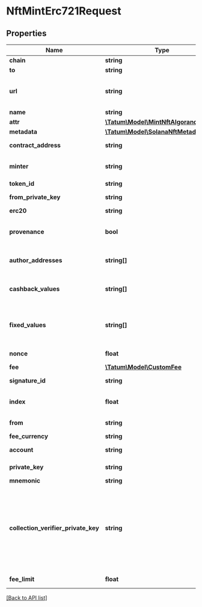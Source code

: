 # NftMintErc721Request

## Properties

Name | Type | Description | Notes
------------ | ------------- | ------------- | -------------
**chain** | **string** | The blockchain to work with |
**to** | **string** | The blockchain address to send the NFT to |
**url** | **string** | The URL pointing to the NFT metadata; for more information, see &lt;a href&#x3D;\&quot;https://eips.ethereum.org/EIPS/eip-721#specification\&quot; target&#x3D;\&quot;_blank\&quot;&gt;EIP-721&lt;/a&gt; |
**name** | **string** | The name of the NFT |
**attr** | [**\Tatum\Model\MintNftAlgorandAttr**](MintNftAlgorandAttr.md) |  | [optional]
**metadata** | [**\Tatum\Model\SolanaNftMetadataKMS**](SolanaNftMetadataKMS.md) |  |
**contract_address** | **string** | The blockchain address of the smart contract to build the NFT on |
**minter** | **string** | The blockchain address of the Tatum NFT minter; this is the address that you added as an NFT minter to your NFT smart contract |
**token_id** | **string** | The ID of the NFT. |
**from_private_key** | **string** | The private key of the blockchain address that will pay the fee for the transaction |
**erc20** | **string** | The blockchain address of the custom fungible token | [optional]
**provenance** | **bool** | Set to \&quot;true\&quot; if the NFT smart contract is of the &lt;a href&#x3D;\&quot;#operation/NftDeployErc721\&quot;&gt;provenance type&lt;/a&gt;; otherwise, set to \&quot;false\&quot;. | [optional]
**author_addresses** | **string[]** | The blockchain addresses where the royalties will be sent every time the minted NFT is transferred; the royalties are paid in the native blockchain currency, TRX | [optional]
**cashback_values** | **string[]** | The amounts of the royalties that will be paid to the authors of the minted NFT every time the NFT is transferred; the amount is defined as a fixed amount of the native blockchain currency | [optional]
**fixed_values** | **string[]** | The fixed amounts of the native blockchain currency to which the cashback royalty amounts will be compared to; if the fixed amount specified in this parameter is greater than the amount of the cashback royalties, this fixed amount will be sent to the NFT authors instead of the cashback royalties | [optional]
**nonce** | **float** | The nonce to be set to the transaction; if not present, the last known nonce will be used | [optional]
**fee** | [**\Tatum\Model\CustomFee**](CustomFee.md) |  | [optional]
**signature_id** | **string** | The KMS identifier of the private key of the blockchain address that will pay the fee for the transaction |
**index** | **float** | (Only if the signature ID is mnemonic-based) The index of the address to pay the transaction fee that was generated from the mnemonic |
**from** | **string** | The blockchain address that will pay the fee for the transaction |
**fee_currency** | **string** | The currency in which the transaction fee will be paid |
**account** | **string** | The blockchain address that will pay the fee for the transaction |
**private_key** | **string** | Private key of sender address. Private key, mnemonic and index or signature Id must be present. |
**mnemonic** | **string** | Mnemonic to generate private key of sender address. |
**collection_verifier_private_key** | **string** | The private key of the collection verifier (owner) who will verify the NFT in the NFT collection where the NFT is minted in. The blockchain address of this collection is specified in the &lt;code&gt;collection&lt;/code&gt; parameter in the &lt;code&gt;metadata&lt;/code&gt; section of the request body. To know more about Solana collections and verification, refer to the &lt;a href&#x3D;\&quot;https://docs.metaplex.com/programs/token-metadata/certified-collections\&quot; target&#x3D;\&quot;_blank\&quot;&gt;Solana user documentation&lt;/a&gt;. | [optional]
**fee_limit** | **float** | The maximum amount to be paid as the transaction fee (in TRX) |

[[Back to API list]](../../README.md#api-endpoints)
